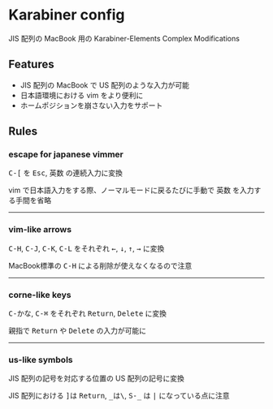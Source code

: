 # Karabiner config

JIS 配列の MacBook 用の Karabiner-Elements Complex Modifications

## Features

- JIS 配列の MacBook で US 配列のような入力が可能
- 日本語環境における vim をより便利に
- ホームポジションを崩さない入力をサポート

## Rules

### escape for japanese vimmer

<kbd>C-[</kbd> を <kbd>Esc</kbd>, <kbd>英数</kbd> の連続入力に変換

vim で日本語入力をする際、ノーマルモードに戻るたびに手動で <kbd>英数</kbd> を入力する手間を省略

---

### vim-like arrows

<kbd>C-H</kbd>, <kbd>C-J</kbd>, <kbd>C-K</kbd>, <kbd>C-L</kbd> をそれぞれ <kbd>←</kbd>, <kbd>↓</kbd>, <kbd>↑</kbd>, <kbd>→</kbd> に変換

MacBook標準の <kbd>C-H</kbd> による削除が使えなくなるので注意

---

### corne-like keys

<kbd>C-かな</kbd>, <kbd>C-⌘</kbd> をそれぞれ <kbd>Return</kbd>, <kbd>Delete</kbd> に変換

親指で <kbd>Return</kbd> や <kbd>Delete</kbd> の入力が可能に

---

### us-like symbols

JIS 配列の記号を対応する位置の US 配列の記号に変換

JIS 配列における <kbd>]</kbd>は <kbd>Return</kbd>, <kbd>\_</kbd>は<kbd>\\</kbd>, <kbd>S-\_</kbd> は <kbd>|</kbd> になっている点に注意
